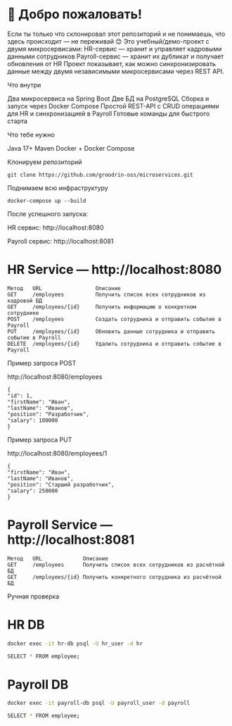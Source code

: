 # 👋 Добро пожаловать!

   Если ты только что склонировал этот репозиторий и не понимаешь, что здесь происходит — не переживай 😊
   Это учебный/демо-проект с двумя микросервисами:
   HR-сервис — хранит и управляет кадровыми данными сотрудников
   Payroll-сервис — хранит их дубликат и получает обновления от HR
   Проект показывает, как можно синхронизировать данные между двумя независимыми микросервисами через REST API.

Что внутри

   Два микросервиса на Spring Boot
   Две БД на PostgreSQL
   Сборка и запуск через Docker Compose
   Простой REST-API с CRUD операциями для HR и синхронизацией в Payroll
   Готовые команды для быстрого старта 

Что тебе нужно

Java 17+
Maven
Docker + Docker Compose



Клонируем репозиторий

    git clone https://github.com/groodrin-oss/microservices.git


Поднимаем всю инфраструктуру

    docker-compose up --build


После успешного запуска:

HR сервис: http://localhost:8080

Payroll сервис: http://localhost:8081



# HR Service — http://localhost:8080

    Метод	URL	                Описание	
    GET	    /employees	        Получить список всех сотрудников из кадровой БД	
    GET	    /employees/{id}	    Получить информацию о конкретном сотруднике	
    POST	/employees	        Создать сотрудника и отправить событие в Payroll
    PUT	    /employees/{id}	    Обновить данные сотрудника и отправить событие в Payroll
    DELETE	/employees/{id}	    Удалить сотрудника и отправить событие в Payroll

Пример запроса POST

http://localhost:8080/employees

    {
    "id": 1,
    "firstName": "Иван",
    "lastName": "Иванов",
    "position": "Разработчик",
    "salary": 100000
    }


Пример запроса PUT 

http://localhost:8080/employees/1

    {
    "firstName": "Иван",
    "lastName": "Иванов",
    "position": "Старший разработчик",
    "salary": 250000
    }
 

# Payroll Service — http://localhost:8081
    Метод   URL	            Описание	
    GET     /employees  	Получить список всех сотрудников из расчётной БД
    GET	    /employees/{id}	Получить конкретного сотрудника из расчётной БД

Ручная проверка
# HR DB
```bash
docker exec -it hr-db psql -U hr_user -d hr
```
```bash
SELECT * FROM employee;
```


# Payroll DB
```bash
docker exec -it payroll-db psql -U payroll_user -d payroll
```
```bash
SELECT * FROM employee;
```